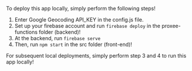 To deploy this app locally, simply perform the following steps!
1. Enter Google Geocoding API_KEY in the config.js file.
2. Set up your firebase account and run `firebase deploy` in the proxee-functions folder (backend)!
3. At the backend, run `firebase serve`
4. Then, run `npm start` in the src folder (front-end)!

For subsequent local deployments, simply perform step 3 and 4 to run this app locally!
